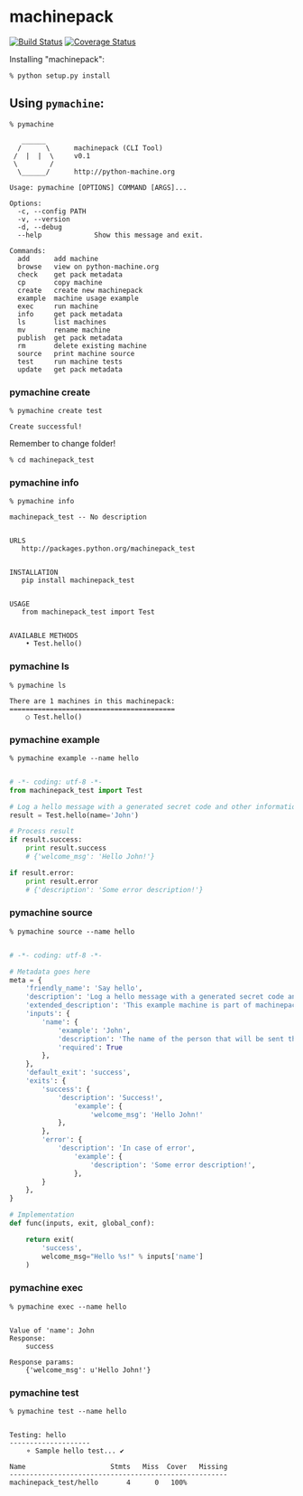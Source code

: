 # machinepack

[![Build Status](https://travis-ci.org/python-machine/machinepack.svg?branch=devel)](https://travis-ci.org/python-machine/machinepack)
[![Coverage Status](https://coveralls.io/repos/python-machine/machinepack/badge.svg?branch=devel)](https://coveralls.io/r/python-machine/machinepack?branch=devel)

Installing "machinepack":
```
% python setup.py install
```

## Using `pymachine`:
```
% pymachine
```
```
   ______
  /      \      machinepack (CLI Tool)
 /  |  |  \     v0.1
 \        /
  \______/      http://python-machine.org

Usage: pymachine [OPTIONS] COMMAND [ARGS]...

Options:
  -c, --config PATH
  -v, --version
  -d, --debug
  --help             Show this message and exit.

Commands:
  add      add machine
  browse   view on python-machine.org
  check    get pack metadata
  cp       copy machine
  create   create new machinepack
  example  machine usage example
  exec     run machine
  info     get pack metadata
  ls       list machines
  mv       rename machine
  publish  get pack metadata
  rm       delete existing machine
  source   print machine source
  test     run machine tests
  update   get pack metadata
```

### pymachine create

```
% pymachine create test
```
```
Create successful!
```
Remember to change folder!
```
% cd machinepack_test
```

### pymachine info
```
% pymachine info
```
```
machinepack_test -- No description


URLS
   http://packages.python.org/machinepack_test


INSTALLATION
   pip install machinepack_test


USAGE
   from machinepack_test import Test


AVAILABLE METHODS
    • Test.hello()
```

### pymachine ls

```
% pymachine ls
```
```
There are 1 machines in this machinepack:
=========================================
    ○ Test.hello()
```

### pymachine example 

```
% pymachine example --name hello
```
```python

# -*- coding: utf-8 -*-
from machinepack_test import Test

# Log a hello message with a generated secret code and other information
result = Test.hello(name='John')

# Process result
if result.success:
    print result.success
    # {'welcome_msg': 'Hello John!'}

if result.error:
    print result.error
    # {'description': 'Some error description!'}
```

### pymachine source

```
% pymachine source --name hello
```
```python

# -*- coding: utf-8 -*-

# Metadata goes here
meta = {
    'friendly_name': 'Say hello',
    'description': 'Log a hello message with a generated secret code and other information',
    'extended_description': 'This example machine is part of machinepack-boilerplate, used to introduce everyone to machines.',
    'inputs': {
        'name': {
            'example': 'John',
            'description': 'The name of the person that will be sent the hello message.',
            'required': True
        },
    },
    'default_exit': 'success',
    'exits': {
        'success': {
            'description': 'Success!',
                'example': {
                    'welcome_msg': 'Hello John!'
            },
        },
        'error': {
            'description': 'In case of error',
                'example': {
                    'description': 'Some error description!',
                },
        }
    },
}

# Implementation
def func(inputs, exit, global_conf):

    return exit(
        'success',
        welcome_msg="Hello %s!" % inputs['name']
    )
```

### pymachine exec

```
% pymachine exec --name hello
```
```

Value of 'name': John
Response:
    success

Response params:
    {'welcome_msg': u'Hello John!'}
```

### pymachine test
```
% pymachine test --name hello
```
```

Testing: hello
--------------------
    ⚬ Sample hello test... ✔

Name                     Stmts   Miss  Cover   Missing
------------------------------------------------------
machinepack_test/hello       4      0   100%
```

